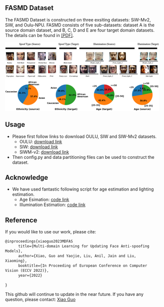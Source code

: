 ## FASMD Dataset
The FASMD Dataset is constructed on three exsiting datasets: SiW-Mv2, SiW, and Oulu-NPU. FASMD consists of five sub-datasets: dataset A is the
source domain dataset, and B, C, D and E are four target domain datasets. The details can be found in [[PDF]](http://cvlab.cse.msu.edu/pdfs/guo_liu_jain_liu_eccv2022.pdf).

<p align="center">
<img src="https://github.com/CHELSEA234/Multi-domain-learning-FAS/blob/main/figures/Dataset_demo.png" alt="drawing" width="800"/>
<img src="https://github.com/CHELSEA234/Multi-domain-learning-FAS/blob/main/figures/distribution.png" alt="drawing" width="800"/>
</p>

## Usage
- Please first follow links to download OULU, SIW and SIW-Mv2 datasets.
    - OULU: [download link](https://sites.google.com/site/oulunpudatabase/)
    - SIW: [download link](http://cvlab.cse.msu.edu/siw-spoof-in-the-wild-database.html)
    - SIWM-v2: [download link](https://arxiv.org/pdf/1904.02860.pdf)
- Then config.py and data partitioning files can be used to construct the dataset.

## Acknowledge
- We have used fantastic following script for age estimation and lighting estimation.
    - Age Esimation: [code link](https://github.com/yu4u/age-gender-estimation)
    - Illumination Estimation: [code link](https://github.com/zhhoper/DPR)

## Reference
If you would like to use our work, please cite:
```
@inproceedings{xiaoguo2023MDFAS
      title={Multi-domain Learning for Updating Face Anti-spoofing Models}, 
      author={Xiao, Guo and Yaojie, Liu, Anil, Jain and Liu, Xiaoming},
      booktitle={In Proceeding of European Conference on Computer Vision (ECCV 2022)},
      year={2022}
      
}
```
This github will continue to update in the near future. If you have any question, please contact: [Xiao Guo](guoxia11@msu.edu) 

